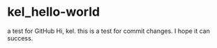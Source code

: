 # kel_hello-world
a test for GitHub
Hi, kel. this is a test for commit changes. I hope it can success. 
